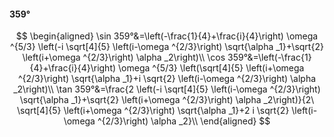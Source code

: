 #### 359°

$$
\begin{aligned}
\sin 359°&=\left(-\frac{1}{4}+\frac{i}{4}\right) \omega ^{5/3} \left(-i \sqrt[4]{5} \left(i-\omega ^{2/3}\right) \sqrt{\alpha _1}+\sqrt{2} \left(i+\omega ^{2/3}\right)
\alpha _2\right)\\
\cos 359°&=\left(-\frac{1}{4}+\frac{i}{4}\right) \omega ^{5/3} \left(\sqrt[4]{5} \left(i+\omega ^{2/3}\right) \sqrt{\alpha _1}+i \sqrt{2} \left(i-\omega ^{2/3}\right)
\alpha _2\right)\\
\tan 359°&=\frac{2 \left(-i \sqrt[4]{5} \left(i-\omega ^{2/3}\right) \sqrt{\alpha _1}+\sqrt{2} \left(i+\omega ^{2/3}\right) \alpha _2\right)}{2\ \sqrt[4]{5} \left(i+\omega
^{2/3}\right) \sqrt{\alpha _1}+2 i \sqrt{2} \left(i-\omega ^{2/3}\right) \alpha _2}\\
\end{aligned}
$$

